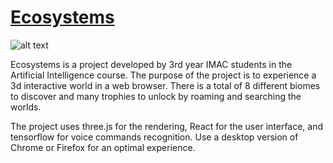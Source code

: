 # [Ecosystems](https://goo.gl/LGBTpK)

![alt text](https://files.metter-rothan.fr/ecosystems/images/screenshots/screenshot_001.png)

Ecosystems is a project developed by 3rd year IMAC students in the Artificial Intelligence course. The purpose of the project is to experience a 3d interactive world in a web browser. There is a total of 8 different biomes to discover and many trophies to unlock by roaming and searching the worlds.

The project uses three.js for the rendering, React for the user interface, and tensorflow for voice commands recognition. Use a desktop version of Chrome or Firefox for an optimal experience.
